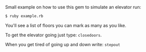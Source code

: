 Small example on how to use this gem to simulate an elevator
run:
```sh
$ ruby example.rb
```

You'll see a list of floors you can mark as many as you like.

To get the elevator going just type: `closedoors`.

When you get tired of going up and down write: `stepout`
